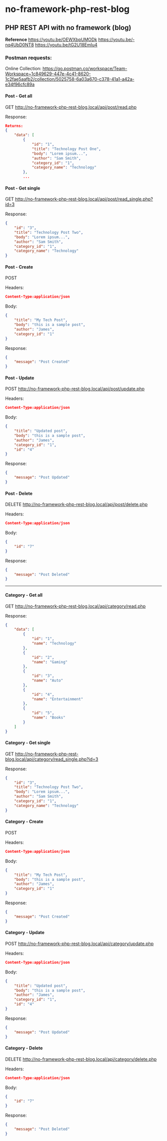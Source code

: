 # no-framework-php-rest-blog

##  PHP REST API with no framework (blog)



**Reference**
https://youtu.be/OEWXbpUMODk
https://youtu.be/-nq4UbD0NT8
https://youtu.be/tG2U18EmIu4



### **Postman requests:**

Online Collection:
https://go.postman.co/workspace/Team-Workspace~1c849629-447e-4c41-8620-1c2fae5aafb2/collection/5025758-6a03a670-c378-41a1-a42a-e34f96cfc89a



#### Post - Get all

GET http://no-framework-php-rest-blog.local/api/post/read.php

Response:


```json
Returns:
{
    "data": [
        {
            "id": "1",
            "title": "Technology Post One",
            "body": "Lorem ipsum...",
            "author": "Sam Smith",
            "category_id": "1",
            "category_name": "Technology"
        },
        ...
```



#### Post - Get single

GET http://no-framework-php-rest-blog.local/api/post/read_single.php?id=3

Response:

```json
{
    "id": "3",
    "title": "Technology Post Two",
    "body": "Lorem ipsum...",
    "author": "Sam Smith",
    "category_id": "1",
    "category_name": "Technology"
}
```



#### Post - Create

POST 

Headers:

```json
Content-Type:application/json
```

Body:

```json
{
    "title": "My Tech Post",
    "body": "this is a sample post",
    "author": "James",
    "category_id": "1"
}
```

Response:

```json
{
    "message": "Post Created"
}
```



#### Post - Update

POST http://no-framework-php-rest-blog.local/api/post/update.php

Headers:

```json
Content-Type:application/json
```

Body:

```json
{
    "title": "Updated post",
    "body": "this is a sample post",
    "author": "James",
    "category_id": "1",
    "id": "4"
}
```

Response:

```json
{
    "message": "Post Updated"
}
```



#### Post - Delete

DELETE http://no-framework-php-rest-blog.local/api/post/delete.php

Headers:

```json
Content-Type:application/json
```

Body:

```json
{
    "id": "7"
}
```

Response:

```json
{
    "message": "Post Deleted"
}
```



------



#### Category - Get all

GET http://no-framework-php-rest-blog.local/api/category/read.php

Response:


```json
{
    "data": [
        {
            "id": "1",
            "name": "Technology"
        },
        {
            "id": "2",
            "name": "Gaming"
        },
        {
            "id": "3",
            "name": "Auto"
        },
        {
            "id": "4",
            "name": "Entertainment"
        },
        {
            "id": "5",
            "name": "Books"
        }
    ]
}
```



#### Category - Get single

GET http://no-framework-php-rest-blog.local/api/category/read_single.php?id=3

Response:

```json
{
    "id": "3",
    "title": "Technology Post Two",
    "body": "Lorem ipsum...",
    "author": "Sam Smith",
    "category_id": "1",
    "category_name": "Technology"
}
```



#### Category - Create

POST 

Headers:

```json
Content-Type:application/json
```

Body:

```json
{
    "title": "My Tech Post",
    "body": "this is a sample post",
    "author": "James",
    "category_id": "1"
}
```

Response:

```json
{
    "message": "Post Created"
}
```



#### Category - Update

POST http://no-framework-php-rest-blog.local/api/category/update.php

Headers:

```json
Content-Type:application/json
```

Body:

```json
{
    "title": "Updated post",
    "body": "this is a sample post",
    "author": "James",
    "category_id": "1",
    "id": "4"
}
```

Response:

```json
{
    "message": "Post Updated"
}
```



#### Category - Delete

DELETE http://no-framework-php-rest-blog.local/api/category/delete.php

Headers:

```json
Content-Type:application/json
```

Body:

```json
{
    "id": "7"
}
```

Response:

```json
{
    "message": "Post Deleted"
}
```

